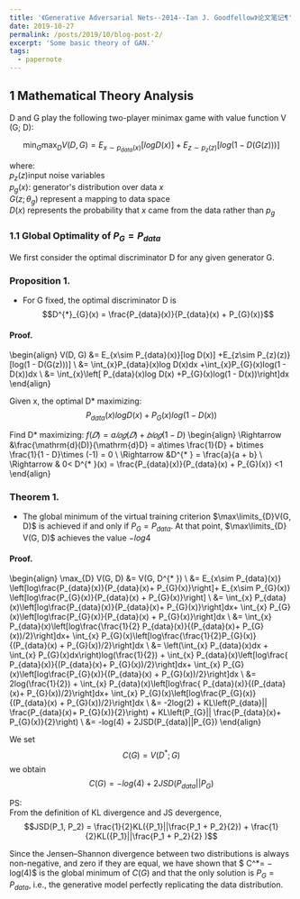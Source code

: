 ```yaml
---
title: '《Generative Adversarial Nets--2014--Ian J. Goodfellow》论文笔记¶'
date: 2019-10-27
permalink: /posts/2019/10/blog-post-2/
excerpt: 'Some basic theory of GAN.'
tags:
  - papernote
---
```



## 1 Mathematical Theory Analysis

D and G play the following two-player minimax game with value function V (G; D):  

$$ \min_{G} \max_{D} V(D, G)  = E_{x\sim p_{data}(x)}\left[log D(x)\right] + E_{z\sim p_{z}(z)}\left[log\left(1 - D(G(z))\right)\right]$$  

where:  
    $p_{z}(z)$input noise variables  
    $p_{g}(x)$: generator's distribution over data $x$  
    $G(z; \theta_{g})$ represent a mapping to data space  
    $D(x)$ represents the probability that $x$ came from the data rather than $p_{g}$
    
    
    
### 1.1 Global Optimality of $P_{G} = P_{data}$
We first consider the optimal discriminator D for any given generator G.  
### Proposition 1. 
* For G fixed, the optimal discriminator D is
$$D^{*}_{G}(x) = \frac{P_{data}(x)}{P_{data}(x) +  P_{G}(x)}$$

#### Proof. 

\begin{align}
V(D, G)  &= E_{x\sim P_{data}(x)}[log D(x)] +E_{z\sim P_{z}(z)}[log(1 - D(G(z)))] \\
&= \int_{x}P_{data}(x)log D(x)dx +\int_{x}P_{G}(x)log(1 - D(x))dx \\
&= \int_{x}\left[ P_{data}(x)log D(x) +P_{G}(x)log(1 - D(x))\right]dx
\end{align}

Given x, the optimal D* maximizing: 
$$P_{data}(x)log D(x) +P_{G}(x)log(1 - D(x))$$

Find D* maximizing:   $f(𝐷) = a𝑙𝑜𝑔(𝐷) + 𝑏𝑙𝑜𝑔(1 − D)$
\begin{align}
    \Rightarrow  &\frac{\mathrm{d}(D)}{\mathrm{d}D} = a\times \frac{1}{D} + b\times \frac{1}{1 - D}\times (-1) = 0 \\
    \Rightarrow  &D^{* } = \frac{a}{a + b}  \\
    \Rightarrow  & 0< D^{* }(x) = \frac{P_{data}(x)}{P_{data}(x) +  P_{G}(x)} <1
\end{align}

### Theorem 1. 
* The global minimum of the virtual training criterion $\max\limits_{D}V(G, D)$ is achieved if and only if $P_{G} = P_{data}$. At that point, $\max\limits_{D} V(G, D)$ achieves the value $-log4$  

#### Proof.
\begin{align}
    \max_{D} V(G, D) &= V(G, D^{* })  \\
    &= E_{x\sim P_{data}(x)} \left[log\frac{P_{data}(x)}{P_{data}(x)+  P_{G}(x)}\right]+ E_{x\sim P_{G}(x)} \left[log\frac{P_{G}(x)}{P_{data}(x) +  P_{G}(x)}\right] \\
    &= \int_{x} P_{data}(x)\left[log\frac{P_{data}(x)}{P_{data}(x)+  P_{G}(x)}\right]dx+ \int_{x} P_{G}(x)\left[log\frac{P_{G}(x)}{P_{data}(x) +  P_{G}(x)}\right]dx \\
    &=  \int_{x} P_{data}(x)\left[log\frac{\frac{1}{2} P_{data}(x)}{(P_{data}(x)+  P_{G}(x))/2}\right]dx+ \int_{x}  P_{G}(x)\left[log\frac{\frac{1}{2}P_{G}(x)}{(P_{data}(x) +  P_{G}(x))/2}\right]dx \\
    &= \left(\int_{x} P_{data}(x)dx + \int_{x}  P_{G}(x)dx\right)log(\frac{1}{2}) + \int_{x} P_{data}(x)\left[log\frac{ P_{data}(x)}{(P_{data}(x)+  P_{G}(x))/2}\right]dx+ \int_{x}  P_{G}(x)\left[log\frac{P_{G}(x)}{(P_{data}(x) +  P_{G}(x))/2}\right]dx \\
    &= 2log(\frac{1}{2}) + \int_{x} P_{data}(x)\left[log\frac{ P_{data}(x)}{(P_{data}(x)+  P_{G}(x))/2}\right]dx+ \int_{x}  P_{G}(x)\left[log\frac{P_{G}(x)}{(P_{data}(x) +  P_{G}(x))/2}\right]dx \\
    &= -2log(2) + KL\left(P_{data}|| \frac{P_{data}(x)+  P_{G}(x)}{2}\right) + KL\left(P_{G}|| \frac{P_{data}(x)+  P_{G}(x)}{2}\right) \\
    &= -log(4) + 2JSD(P_{data}||P_{G})
\end{align}

We set
$$C(G) = V (D^{* }; G)$$
we obtain
$$C(G) = -log(4) + 2JSD(P_{data}||P_{G})$$


PS:  
From the definition of KL divergence and JS devergence,
$$JSD(P_1, P_2) = \frac{1}{2}KL({P_1}||\frac{P_1 + P_2}{2}) + \frac{1}{2}KL({P_1}||\frac{P_1 + P_2}{2} )$$

Since the Jensen–Shannon divergence between two distributions is always non-negative, and zero if they are equal, we have shown that $ C^*= − log(4)$ is the global minimum of $C(G)$ and that the only solution is $P_G = P_{data}$, i.e., the generative model perfectly replicating the data distribution.
